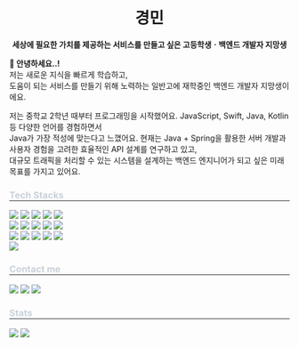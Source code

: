 <h1 align="center">경민</h1>
<p align="center">
  <b>세상에 필요한 가치를 제공하는 서비스를 만들고 싶은 고등학생ㆍ백엔드 개발자 지망생</b>
</p>

**👋 안녕하세요..!**<br/>
저는 새로운 지식을 빠르게 학습하고,</br>
도움이 되는 서비스를 만들기 위해 노력하는 일반고에 재학중인 백엔드 개발자 지망생이에요.</br>

저는 중학교 2학년 때부터 프로그래밍을 시작했어요. JavaScript, Swift, Java, Kotlin 등 다양한 언어를 경험하면서</br>
Java가 가장 적성에 맞는다고 느꼈어요. 현재는 Java + Spring을 활용한 서버 개발과 사용자 경험을 고려한 효율적인 API 설계를 연구하고 있고,</br>
대규모 트래픽을 처리할 수 있는 시스템을 설계하는 백엔드 엔지니어가 되고 싶은 미래 목표를 가지고 있어요.</br>
    
<div align="left">
    <h3 style="border-bottom: 1px solid #21262d; color: #c9d1d9;"> Tech Stacks </h3>
    <div style="margin: ; text-align: left;" "text-align: left;"> 
          <img src="https://img.shields.io/badge/Amazon AWS-232F3E?style=for-the-badge&logo=Amazon AWS&logoColor=white">
          <img src="https://img.shields.io/badge/CSS3-1572B6?style=for-the-badge&logo=CSS3&logoColor=white">
          <img src="https://img.shields.io/badge/Discord-5865F2?style=for-the-badge&logo=Discord&logoColor=white">
          <img src="https://img.shields.io/badge/Docker-2496ED?style=for-the-badge&logo=Docker&logoColor=white">
          <img src="https://img.shields.io/badge/Figma-F24E1E?style=for-the-badge&logo=Figma&logoColor=white">
          <br/><img src="https://img.shields.io/badge/Git-F05032?style=for-the-badge&logo=Git&logoColor=white">
          <img src="https://img.shields.io/badge/Github-181717?style=for-the-badge&logo=Github&logoColor=white">
          <img src="https://img.shields.io/badge/HTML5-E34F26?style=for-the-badge&logo=HTML5&logoColor=white">
          <img src="https://img.shields.io/badge/Java-007396?style=for-the-badge&logo=Java&logoColor=white">
          <img src="https://img.shields.io/badge/Javascript-F7DF1E?style=for-the-badge&logo=Javascript&logoColor=white">
          <br/><img src="https://img.shields.io/badge/Linux-FCC624?style=for-the-badge&logo=Linux&logoColor=white">
          <img src="https://img.shields.io/badge/MySQL-4479A1?style=for-the-badge&logo=MySQL&logoColor=white">
          <img src="https://img.shields.io/badge/Notion-000000?style=for-the-badge&logo=Notion&logoColor=white">
          <img src="https://img.shields.io/badge/Python-3776AB?style=for-the-badge&logo=Python&logoColor=white">
          <img src="https://img.shields.io/badge/Spring-6DB33F?style=for-the-badge&logo=Spring&logoColor=white">
          <br/><img src="https://img.shields.io/badge/Spring Boot-6DB33F?style=for-the-badge&logo=Spring Boot&logoColor=white">
          <br/></div>
    </div>

<div style="text-align: left;">
    <h3 style="border-bottom: 1px solid #21262d; color: #c9d1d9;"> Contact me </h3>
    <div style="text-align: left;"> 
       <a href="https://www.instagram.com/kyu_x99"><img src="https://img.shields.io/badge/Instagram-E4405F?style=for-the-badge&logo=Instagram&logoColor=white&link="></a>
       <a href="https://myblog0080.tistory.com"><img src="https://img.shields.io/badge/Tistory-000000?style=for-the-badge&logo=Tistory&logoColor=white&link="></a>
       <a href=mailto:kyungmin3880@naver.com><img src="https://img.shields.io/badge/Gmail-EA4335?style=for-the-badge&logo=Gmail&logoColor=white&link=mailto:"></a>
    </div>
    <div style="text-align: left;"> 
      <h3 style="border-bottom: 1px solid #21262d; color: #c9d1d9;"> Stats </h3>
      <div style="text-align: left;">
        <img src="https://github-readme-stats.vercel.app/api?username=kyungmin08g&bg_color=180,212830,00000000&title_color=ffffff&text_color=ffffff"/>
        <img src="https://github-readme-stats.vercel.app/api/top-langs/?username=kyungmin08g&layout=compact&bg_color=180,212830,00000000&title_color=ffffff&text_color=ffffff"/>
      </div>
    </div>
    </div>
</div>
